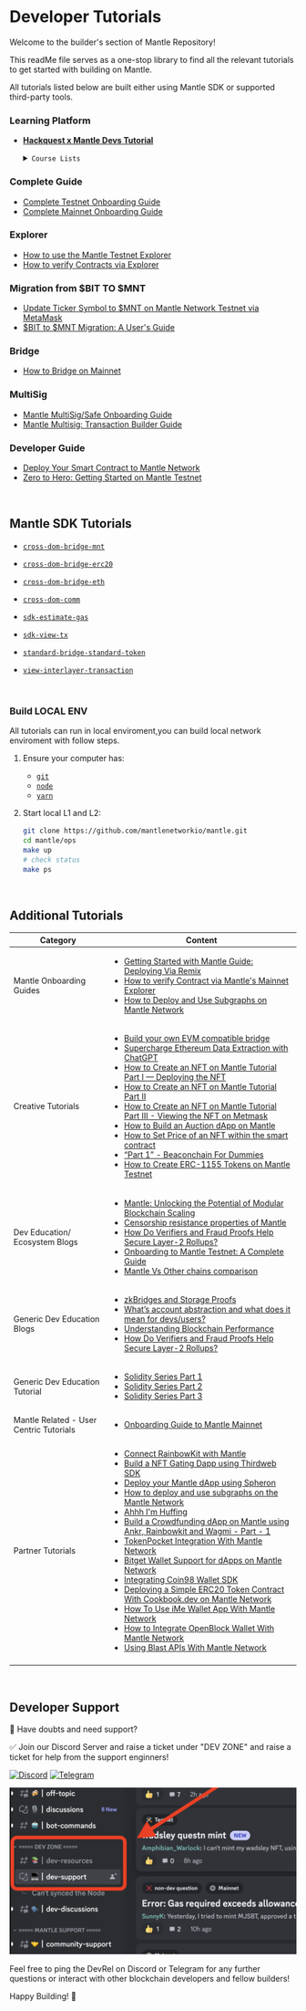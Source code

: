 # Developer Tutorials

Welcome to the builder's section of Mantle Repository!

This readMe file serves as a one-stop library to find all the relevant tutorials to get started with building on Mantle.

All tutorials listed below are built either using Mantle SDK or supported third-party tools.
</br>

### Learning Platform

- [**Hackquest x Mantle Devs Tutorial**](https://www.mantle.hackquest.io/)

   <details>
   <summary><code>Course Lists</code></summary>

  - Mantle Concept - #1 Layer-2
  - Mantle Concept - #2 Rollup
  - Mantle Concept - #3 Modular Blockchain
  - Mantle Concept - #4 Data Availability
  - Mantle Concept - #5 Bridge
  - Mantle Concept - #6 EVM
  - Mantle Concept - #7 Gas
  - Mantle Concept - #8 Finality

   </details>

### Complete Guide

- [Complete Testnet Onboarding Guide](https://www.mantle.xyz/blog/developers/onboarding-to-mantle-testnet-a-complete-guide)
- [Complete Mainnet Onboarding Guide](https://www.mantle.xyz/blog/developers/getting-onboarded-to-mantle-mainnet)

### Explorer

- [How to use the Mantle Testnet Explorer](https://www.mantle.xyz/blog/education/mantle-block-explorer)
- [How to verify Contracts via Explorer](https://www.mantle.xyz/blog/developers/how-to-verify-contracts-via-mantles-mainnet-explorer)

### Migration from $BIT TO $MNT

- [Update Ticker Symbol to $MNT on Mantle Network Testnet via MetaMask](https://www.mantle.xyz/blog/guidance/update-ticker-symbol-to-mnt-on-mantle-network-testnet-via-metamask)
- [$BIT to $MNT Migration: A User's Guide](https://www.mantle.xyz/blog/announcements/bit-to-mnt-user-guide)

### Bridge

- [How to Bridge on Mainnet](https://www.mantle.xyz/blog/announcements/bridging-on-mantle-mainnet)

### MultiSig

- [Mantle MultiSig/Safe Onboarding Guide](https://www.mantle.xyz/blog/guidance/mantle-multisig-a-complete-onboarding-guide)
- [Mantle Multisig: Transaction Builder Guide](https://www.mantle.xyz/blog/developers/mantle-multisig-transaction-builder-guide#)

### Developer Guide

- [Deploy Your Smart Contract to Mantle Network](https://www.mantle.xyz/blog/developers/deploy-your-smart-contract-to-mantle-network)
- [Zero to Hero: Getting Started on Mantle Testnet](https://www.mantle.xyz/blog/developers/zero-to-hero-getting-started-on-mantle-testnet)

</br>

## Mantle SDK Tutorials

- [`cross-dom-bridge-mnt`](./cross-dom-bridge-mnt/README.md)

- [`cross-dom-bridge-erc20`](./cross-dom-bridge-erc20/README.md)

- [`cross-dom-bridge-eth`](./cross-dom-bridge-eth/README.md)

- [`cross-dom-comm`](./cross-dom-comm/README.md)

- [`sdk-estimate-gas`](./sdk-estimate-gas/README.md)

- [`sdk-view-tx`](./sdk-view-tx/README.md)

- [`standard-bridge-standard-token`](./standard-bridge-standard-token/README.md)

- [`view-interlayer-transaction`](https://www.mantle.xyz/blog/developers/how-to-view-interlayer-transactions)

</br>

### Build LOCAL ENV

All tutorials can run in local enviroment,you can build local network enviroment with follow steps.

1. Ensure your computer has:

   - [`git`](https://git-scm.com/downloads)
   - [`node`](https://nodejs.org/en/)
   - [`yarn`](https://classic.yarnpkg.com/lang/en/docs/install/#mac-stable)

1. Start local L1 and L2:
   ```sh
   git clone https://github.com/mantlenetworkio/mantle.git
   cd mantle/ops
   make up
   # check status
   make ps
   ```

</br>

## Additional Tutorials

| Category                                | Content                                                                                                                                                                                                                                                                                                                                                                                                                                                                                                                                                                                                                                                                                                                                                                                                                                                                                                                                                                                                                                                                                                                                                                                                                                                                                                                                                                                                                                                                                                                                                                                                                                                                                                                                                                                                                                                                                                                              |
| --------------------------------------- | ------------------------------------------------------------------------------------------------------------------------------------------------------------------------------------------------------------------------------------------------------------------------------------------------------------------------------------------------------------------------------------------------------------------------------------------------------------------------------------------------------------------------------------------------------------------------------------------------------------------------------------------------------------------------------------------------------------------------------------------------------------------------------------------------------------------------------------------------------------------------------------------------------------------------------------------------------------------------------------------------------------------------------------------------------------------------------------------------------------------------------------------------------------------------------------------------------------------------------------------------------------------------------------------------------------------------------------------------------------------------------------------------------------------------------------------------------------------------------------------------------------------------------------------------------------------------------------------------------------------------------------------------------------------------------------------------------------------------------------------------------------------------------------------------------------------------------------------------------------------------------------------------------------------------------------ |
| Mantle Onboarding Guides                | <ul><li> [Getting Started with Mantle Guide: Deploying Via Remix](https://www.mantle.xyz/blog/developers/deploy-your-smart-contract-to-mantle-network) </li><li> [How to verify Contract via Mantle's Mainnet Explorer](https://www.mantle.xyz/blog/developers/how-to-verify-contracts-via-mantles-mainnet-explorer) </li><li> [How to Deploy and Use Subgraphs on Mantle Network](https://www.mantle.xyz/blog/developers/deploy-and-use-subgraphs-mantle-network)                                                                                                                                                                                                                                                                                                                                                                                                                                                                                                                                                                                                                                                                                                                                                                                                                                                                                                                                                                                                                                                                                                                                                                                                                                                                                                                                                                                                                                                                   |
| Creative Tutorials                      | <ul><li> [Build your own EVM compatible bridge](https://www.mantle.xyz/blog/developers/how-to-create-an-evm-compatible-bridge-on-mantle) </li><li> [Supercharge Ethereum Data Extraction with ChatGPT](https://www.mantle.xyz/blog/developers/supercharge-ethereum-data-extraction-with-chatgpt)</li><li> [How to Create an NFT on Mantle Tutorial Part I — Deploying the NFT](https://www.mantle.xyz/blog/developers/how-to-create-an-nft-on-mantle-tutorial-part-i-deploying-the-nft)</li><li> [How to Create an NFT on Mantle Tutorial Part II](https://www.mantle.xyz/blog/developers/how-to-create-an-nft-on-mantle-tutorial-part-ii-minting-the-deployed-nft)</li><li>[How to Create an NFT on Mantle Tutorial Part III - Viewing the NFT on Metmask](https://www.mantle.xyz/blog/developers/how-to-create-an-nft-on-mantle-tutorial-part-iii-how-to-view-the-deployed-nft-on-metamask-) </li><li> [How to Build an Auction dApp on Mantle](https://www.mantle.xyz/blog/developers/how-to-build-auction-dapp-on-mantle) </li><li> [How to Set Price of an NFT within the smart contract](https://www.mantle.xyz/blog/developers/how-to-set-price-nft-within-smart-contract) </li><li> [“Part 1” - Beaconchain For Dummies](https://www.mantle.xyz/blog/developers/pos-ethereum-beacon-chain-for-dummies) </li><li> [How to Create ERC-1155 Tokens on Mantle Testnet](https://www.mantle.xyz/blog/developers/how-create-erc-1155-tokens-mantle-network) </li></ul>                                                                                                                                                                                                                                                                                                                                                                                                                                                              |
| Dev Education/ Ecosystem Blogs          | <ul><li> [Mantle: Unlocking the Potential of Modular Blockchain Scaling](https://www.mantle.xyz/blog/developers/mantle-unlocking-the-potential-of-modular-blockchain-scaling) </li><li> [Censorship resistance properties of Mantle](https://www.mantle.xyz/blog/education/censorship-resistance-properties-of-mantle) </li><li> [How Do Verifiers and Fraud Proofs Help Secure Layer-2 Rollups?](https://www.mantle.xyz/blog/education/how-do-verifiers-and-fraud-proofs-help-secure-layer-2-rollups) </li><li> [Onboarding to Mantle Testnet: A Complete Guide](https://www.mantle.xyz/blog/developers/onboarding-to-mantle-testnet-a-complete-guide) </li><li> [Mantle Vs Other chains comparison](https://www.mantle.xyz/blog/education/diving-into-the-rollup-landscape-zero-knowledge-and-optimistic)                                                                                                                                                                                                                                                                                                                                                                                                                                                                                                                                                                                                                                                                                                                                                                                                                                                                                                                                                                                                                                                                                                                          |
| Generic Dev Education Blogs             | <ul><li> [zkBridges and Storage Proofs](https://www.mantle.xyz/blog/research/zkbridges-storage-proofs) </li><li> [What’s account abstraction and what does it mean for devs/users?](https://www.mantle.xyz/blog/education/account-abstraction-and-what-it-means-for-dapp-users-and-developers) </li><li> [Understanding Blockchain Performance]()</li><li> [How Do Verifiers and Fraud Proofs Help Secure Layer-2 Rollups?](https://www.mantle.xyz/blog/education/how-do-verifiers-and-fraud-proofs-help-secure-layer-2-rollups)                                                                                                                                                                                                                                                                                                                                                                                                                                                                                                                                                                                                                                                                                                                                                                                                                                                                                                                                                                                                                                                                                                                                                                                                                                                                                                                                                                                                     |
| Generic Dev Education Tutorial          | <ul><li> [Solidity Series Part 1 ](https://www.mantle.xyz/blog/developers/learn-on-mantle-solidity-series-part-1) </li><li> [Solidity Series Part 2 ](https://www.mantle.xyz/blog/developers/learn-on-mantle-solidity-series-part-2)</li><li> [Solidity Series Part 3 ](https://www.mantle.xyz/blog/education/solidity-series-part-3-call-vs-delegatecall)                                                                                                                                                                                                                                                                                                                                                                                                                                                                                                                                                                                                                                                                                                                                                                                                                                                                                                                                                                                                                                                                                                                                                                                                                                                                                                                                                                                                                                                                                                                                                                           |
| Mantle Related - User Centric Tutorials | <ul><li> [Onboarding Guide to Mantle Mainnet](https://www.mantle.xyz/blog/developers/getting-onboarded-to-mantle-mainnet)                                                                                                                                                                                                                                                                                                                                                                                                                                                                                                                                                                                                                                                                                                                                                                                                                                                                                                                                                                                                                                                                                                                                                                                                                                                                                                                                                                                                                                                                                                                                                                                                                                                                                                                                                                                                            |
| Partner Tutorials                       | <ul><li> [Connect RainbowKit with Mantle](https://www.mantle.xyz/blog/developers/connect-rainbowkit-with-mantle-testnet) </li><li> [Build a NFT Gating Dapp using Thirdweb SDK](https://www.mantle.xyz/blog/developers/building-an-nft-gating-dapp-using-thirdweb-sdk) </li><li>[Deploy your Mantle dApp using Spheron](https://www.mantle.xyz/blog/developers/deploy-and-use-subgraphs-mantle-network) </li><li> [How to deploy and use subgraphs on the Mantle Network ](https://www.mantle.xyz/blog/developers/deploy-and-use-subgraphs-mantle-network)</li><li> [Ahhh I'm Huffing](https://www.mantle.xyz/blog/developers/low-level-evm-programming-in-huff) </li><li> [Build a Crowdfunding dApp on Mantle using Ankr, Rainbowkit and Wagmi - Part - 1](https://www.mantle.xyz/blog/developers/build-a-crowdfunding-dapp-on-mantle-network-using-ankr-part-1) </li><li> [TokenPocket Integration With Mantle Network](https://www.mantle.xyz/blog/developers/token-pocket-integration-mantle-network) </li><li> [Bitget Wallet Support for dApps on Mantle Network](https://www.mantle.xyz/blog/developers/bitget-wallet-support-dapps-mantle-network) </li><li> [Integrating Coin98 Wallet SDK](https://www.mantle.xyz/blog/developers/integrating-coin98-wallet-sdk) </li><li> [Deploying a Simple ERC20 Token Contract With Cookbook.dev on Mantle Network](https://www.mantle.xyz/blog/developers/deploying-simple-erc-20-token-contract-cookbook-dev-mantle-network) </li><li> [How To Use iMe Wallet App With Mantle Network ](https://www.mantle.xyz/blog/developers/how-to-use-ime-wallet-with-mantle-network) </li><li> [How to Integrate OpenBlock Wallet With Mantle Network](https://www.mantle.xyz/blog/developers/how-to-integrate-open-block-wallet-with-mantle-network)</li><li> [Using Blast APIs With Mantle Network](https://www.mantle.xyz/blog/developers/using-blast-apis-with-mantle-network) </li></ul> |
|                                         |

</br>

## Developer Support

🛑 Have doubts and need support?

✅ Join our Discord Server and raise a ticket under "DEV ZONE" and raise a ticket for help from the support enginners!

[![Discord](https://img.shields.io/badge/Discord-7289DA?style=for-the-badge&logo=discord&logoColor=white)](https://discord.gg/0xmantle)
[![Telegram](https://img.shields.io/badge/Telegram-2CA5E0?style=for-the-badge&logo=telegram&logoColor=white)](https://t.me/mantledevs)

![image info](./img/support_img.png)

Feel free to ping the DevRel on Discord or Telegram for any further questions or interact with other blockchain developers and fellow builders!

Happy Building! 🫡
